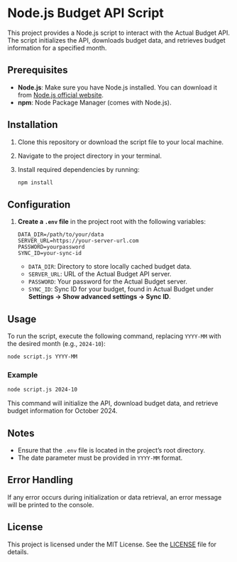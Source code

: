 # Node.js Budget API Script

This project provides a Node.js script to interact with the Actual Budget API. The script initializes the API, downloads budget data, and retrieves budget information for a specified month.

## Prerequisites

- **Node.js**: Make sure you have Node.js installed. You can download it from [Node.js official website](https://nodejs.org/).
- **npm**: Node Package Manager (comes with Node.js).

## Installation

1. Clone this repository or download the script file to your local machine.
2. Navigate to the project directory in your terminal.
3. Install required dependencies by running:

   ```bash
   npm install
   ```

## Configuration

1. **Create a `.env` file** in the project root with the following variables:

   ```plaintext
   DATA_DIR=/path/to/your/data
   SERVER_URL=https://your-server-url.com
   PASSWORD=yourpassword
   SYNC_ID=your-sync-id
   ```

   - `DATA_DIR`: Directory to store locally cached budget data.
   - `SERVER_URL`: URL of the Actual Budget API server.
   - `PASSWORD`: Your password for the Actual Budget server.
   - `SYNC_ID`: Sync ID for your budget, found in Actual Budget under **Settings → Show advanced settings → Sync ID**.

## Usage

To run the script, execute the following command, replacing `YYYY-MM` with the desired month (e.g., `2024-10`):

```bash
node script.js YYYY-MM
```

### Example

```bash
node script.js 2024-10
```

This command will initialize the API, download budget data, and retrieve budget information for October 2024.

## Notes

- Ensure that the `.env` file is located in the project’s root directory.
- The date parameter must be provided in `YYYY-MM` format.

## Error Handling

If any error occurs during initialization or data retrieval, an error message will be printed to the console.

## License

This project is licensed under the MIT License. See the [LICENSE](LICENSE) file for details.

